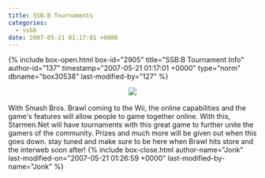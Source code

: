 ```yaml
---
title: SSB:B Tournaments
categories:
  - ssbb
date: 2007-05-21 01:17:01 +0000
---
```

{% include box-open.html box-id="2905" title="SSB:B Tournament Info" author-id="137" timestamp="2007-05-21 01:17:01 +0000" type="norm" dbname="box30538" last-modified-by="127" %}
<center><img src= "http://starmen.net/ssbb/tournaments/ssbb_banner_main1_s.png"/></center><br/>
With Smash Bros. Brawl coming to the Wii, the online capabilities and the game's features will allow people to game together online. With this, Starmen.Net will have tournaments with this great game to further unite the gamers of the community. Prizes and much more will be given out when this goes down. stay tuned and make sure to be here when Brawl hits store and the interweb soon after!
{% include box-close.html author-name="Jonk" last-modified-on="2007-05-21 01:26:59 +0000" last-modified-by-name="Jonk" %}
